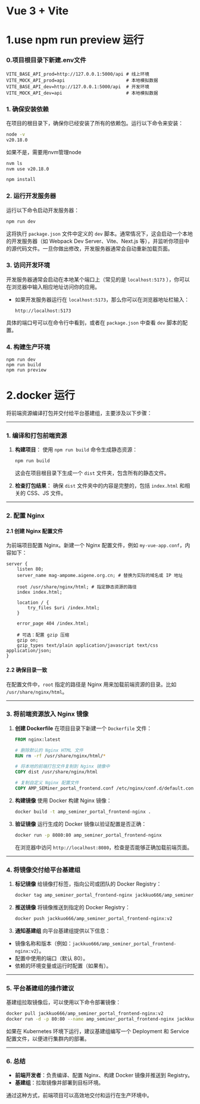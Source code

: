 # Vue 3 + Vite
# 1.use npm run preview 运行

### 0.项目根目录下新建.env文件

```angular2html
VITE_BASE_API_prod=http://127.0.0.1:5000/api # 线上环境
VITE_MOCK_API_prod=api                       # 本地模拟数据                       
VITE_BASE_API_dev=http://127.0.0.1:5000/api  # 开发环境
VITE_MOCK_API_dev=api                        # 本地模拟数据
```

### 1. **确保安装依赖**
在项目的根目录下，确保你已经安装了所有的依赖包。运行以下命令来安装：
```bash
node -v
v20.18.0
```
如果不是，需要用nvm管理node
```bash
nvm ls
nvm use v20.18.0
```

```bash
npm install
```

### 2. **运行开发服务器**
运行以下命令启动开发服务器：
```bash
npm run dev
```

这将执行 `package.json` 文件中定义的 `dev` 脚本。通常情况下，这会启动一个本地的开发服务器（如 Webpack Dev Server、Vite、Next.js 等），并监听你项目中的源代码文件。一旦你做出修改，开发服务器通常会自动重新加载页面。

### 3. **访问开发环境**
开发服务器通常会启动在本地某个端口上（常见的是 `localhost:5173` ），你可以在浏览器中输入相应地址访问你的应用。

- 如果开发服务器运行在 `localhost:5173`，那么你可以在浏览器地址栏输入：
  ```
  http://localhost:5173
  ```

具体的端口号可以在命令行中看到，或者在 `package.json` 中查看 `dev` 脚本的配置。

### 4. **构建生产环境**

```angular2html
npm run dev
npm run build
npm run preview
```

# 2.docker 运行
将前端资源编译打包并交付给平台基建组，主要涉及以下步骤：

---

### **1. 编译和打包前端资源**

1. **构建项目**：
   使用 `npm run build` 命令生成静态资源：
   ```bash
   npm run build
   ```
   这会在项目根目录下生成一个 `dist` 文件夹，包含所有的静态文件。

2. **检查打包结果**：
   确保 `dist` 文件夹中的内容是完整的，包括 `index.html` 和相关的 CSS、JS 文件。

---

### **2. 配置 Nginx**

#### **2.1 创建 Nginx 配置文件**
为前端项目配置 Nginx。新建一个 Nginx 配置文件，例如 `my-vue-app.conf`，内容如下：

```nginx
server {
    listen 80;
    server_name mag-ampome.aigene.org.cn; # 替换为实际的域名或 IP 地址

    root /usr/share/nginx/html; # 指定静态资源的路径
    index index.html;

    location / {
        try_files $uri /index.html;
    }

    error_page 404 /index.html;

    # 可选：配置 gzip 压缩
    gzip on;
    gzip_types text/plain application/javascript text/css application/json;
}
```

#### **2.2 确保目录一致**
在配置文件中，`root` 指定的路径是 Nginx 用来加载前端资源的目录。比如 `/usr/share/nginx/html`。

---

### **3. 将前端资源放入 Nginx 镜像**

1. **创建 Dockerfile**
   在项目目录下新建一个 `Dockerfile` 文件：
   ```dockerfile
   FROM nginx:latest

   # 删除默认的 Nginx HTML 文件
   RUN rm -rf /usr/share/nginx/html/*

   # 将本地的前端打包文件复制到 Nginx 镜像中
   COPY dist /usr/share/nginx/html

   # 复制自定义 Nginx 配置文件
   COPY AMP_SEMiner_portal_frontend.conf /etc/nginx/conf.d/default.conf
   ```

2. **构建镜像**
   使用 Docker 构建 Nginx 镜像：
   ```bash
   docker build -t amp_seminer_portal_frontend-nginx .
   ```

3. **验证镜像**
   运行生成的 Docker 镜像以验证配置是否正确：
   ```bash
   docker run -p 8080:80 amp_seminer_portal_frontend-nginx
   ```
   在浏览器中访问 `http://localhost:8080`，检查是否能够正确加载前端页面。

---

### **4. 将镜像交付给平台基建组**

1. **标记镜像**
   给镜像打标签，指向公司或团队的 Docker Registry：
   ```bash
   docker tag amp_seminer_portal_frontend-nginx jackkuo666/amp_seminer_portal_frontend-nginx:v2
   ```

2. **推送镜像**
   将镜像推送到指定的 Docker Registry：
   ```bash
   docker push jackkuo666/amp_seminer_portal_frontend-nginx:v2
   ```

3. **通知基建组**
   向平台基建组提供以下信息：
  - 镜像名称和版本（例如：`jackkuo666/amp_seminer_portal_frontend-nginx:v2`）。
  - 配置中使用的端口（默认 80）。
  - 依赖的环境变量或运行时配置（如果有）。

---

### **5. 平台基建组的操作建议**

基建组拉取镜像后，可以使用以下命令部署镜像：
```bash
docker pull jackkuo666/amp_seminer_portal_frontend-nginx:v2
docker run -d -p 80:80 --name amp_seminer_portal_frontend-nginx jackkuo666/amp_seminer_portal_frontend-nginx:v2
```

如果在 Kubernetes 环境下运行，建议基建组编写一个 Deployment 和 Service 配置文件，以便进行集群内的部署。

---

### **6. 总结**
- **前端开发者**：负责编译、配置 Nginx、构建 Docker 镜像并推送到 Registry。
- **基建组**：拉取镜像并部署到目标环境。

通过这种方式，前端项目可以高效地交付和运行在生产环境中。